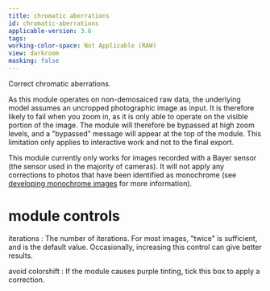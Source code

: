 ```yaml
---
title: chromatic aberrations
id: chromatic-aberrations
applicable-version: 3.6
tags: 
working-color-space: Not Applicable (RAW) 
view: darkroom
masking: false
---
```


Correct chromatic aberrations.

As this module operates on non-demosaiced raw data, the underlying model assumes an uncropped photographic image as input. It is therefore likely to fail when you zoom in, as it is only able to operate on the visible portion of the image. The module will therefore be bypassed at high zoom levels, and a "bypassed" message will appear at the top of the module. This limitation only applies to interactive work and not to the final export. 

This module currently only works for images recorded with a Bayer sensor (the sensor used in the majority of cameras). It will not apply any corrections to photos that have been identified as monochrome (see [developing monochrome images](../../guides-tutorials/monochrome.md) for more information).

# module controls

iterations
: The number of iterations. For most images, "twice" is sufficient, and is the default value. Occasionally, increasing this control can give better results.

avoid colorshift
: If the module causes purple tinting, tick this box to apply a correction.
